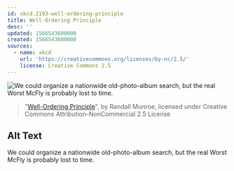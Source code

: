 ```yaml
---
id: xkcd.2193-well-ordering-principle
title: Well-Ordering Principle
desc: ''
updated: 1566543600000
created: 1566543600000
sources:
  - name: xkcd
    url: 'https://creativecommons.org/licenses/by-nc/2.5/'
    license: Creative Commons 2.5
---
```

![We could organize a nationwide old-photo-album search, but the real Worst McFly is probably lost to time.](https://imgs.xkcd.com/comics/well_ordering_principle.png)
> "[Well-Ordering Principle](https://xkcd.com/2193/)", by Randall Munroe, licensed under Creative Commons Attribution-NonCommercial 2.5 License

## Alt Text
We could organize a nationwide old-photo-album search, but the real Worst McFly is probably lost to time.
